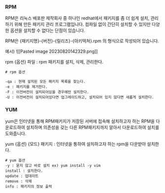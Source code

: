 
### RPM

RPM은 리눅스 배포판 제작회사 중 하나인 redhat에서 패키지를 좀 더 쉽게 설치, 관리하기 위해 만든 패키지 관리 프로그램입니다. 컴파일 없이 간단히 설치할 수 있지만 다양한 옵션을 설치할 수 없다는 단점이 있습니다.

RPM은 {패키지명}-{버전}-{릴리즈}-{아키텍쳐}.rpm 의 형식으로 작성되어 있습니다.

예시)
![[Pasted image 20230820142329.png]]


rpm {옵션} 파일 : rpm 패키지를 설치, 삭제, 관리한다.


```
# rpm 옵션

-qa : 현재 설치된 모든 패키지 목록을 찾는다.
-e : 패키지를 제거한다.
-F : 이전버전이 설치되어있을 경우에만 설치한다.
-U : 이전버전이 설치되어있다면 업그레이드하고, 설치되어 있지 않다면 새롭게 설치한다.
```


### YUM

yum은 인터넷을 통해 RPM패키지가 저장된 서버에 접속해 설치하고자 하는 RPM을 다운로드하여 설치하며 의존성을 갖는 다른 RPM패키지까지 알아서 다운로드하여 설치를 도와줍니다.

yum {옵션} {모드} 패키지 : 인터넷을 통하여 설치하고자 하는 rpm을 다운받아 설치한다.

```
# yum 옵션
-y : 묻지 않고 바로 설치 ex) yum install -y vim
install : 설치한다.
update : 업데이트
remove : 삭제
info : 패키지의 정보 출력
```